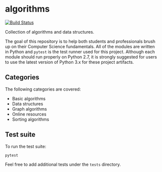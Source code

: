 # algorithms

[![Build Status](https://travis-ci.com/huangsam/algorithms.svg?branch=master)](https://travis-ci.com/huangsam/algorithms)

Collection of algorithms and data structures.

The goal of this repository is to help both students and professionals brush up on their Computer Science fundamentals. All of the modules are written in Python and `pytest` is the test runner used for this project. Although each module should run properly on Python 2.7, it is strongly suggested for users to use the latest version of Python 3.x for these project artifacts.

## Categories

The following categories are covered:

- Basic algorithms
- Data structures
- Graph algorithms
- Online resources
- Sorting algorithms

## Test suite

To run the test suite:

    pytest

Feel free to add additional tests under the `tests` directory.
